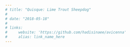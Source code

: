 ```yaml
---
# title: "Quisque: Lime Trout Sheepdog"
# 
# date: "2018-05-18"
# 
# links:
#     website: 'https://github.com/hadisinaee/avicenna'
#     alias: link_name_here
---
```


